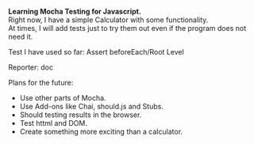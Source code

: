 <b>Learning Mocha Testing for Javascript.</b><br>
Right now, I have a simple Calculator with some functionality.<br>
At times, I will add tests just to try them out even if the program does not need it.


Test I have used so far:
Assert
beforeEach/Root Level

Reporter:
doc


Plans for the future:
<ul>
<li>Use other parts of Mocha.</li>
<li>Use Add-ons like Chai, should.js and Stubs.</li>
<li>Should testing results in the browser.</li>
<li>Test httml and DOM.</li>
<li>Create something more exciting than a calculator.</li>
</ul>
